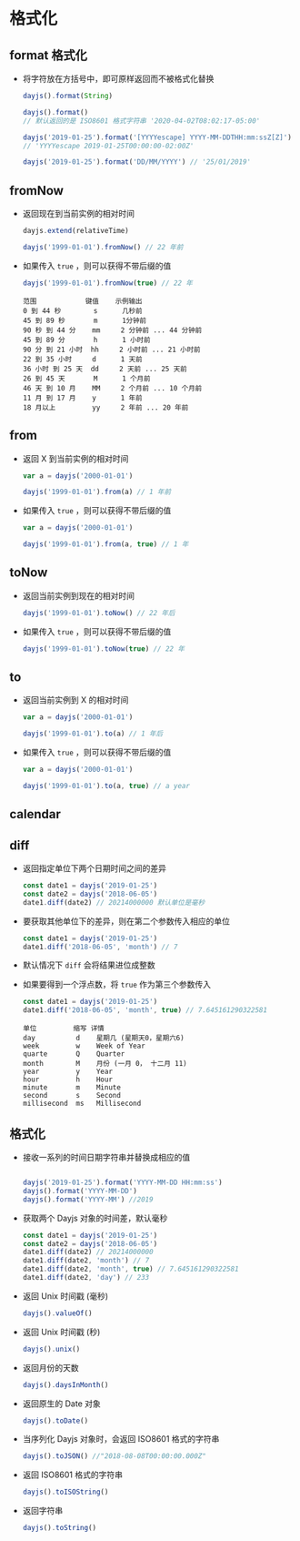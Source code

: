 # 格式化

## format 格式化

+ 将字符放在方括号中，即可原样返回而不被格式化替换

    ```js
    dayjs().format(String)
    ```

    ```js
    dayjs().format()
    // 默认返回的是 ISO8601 格式字符串 '2020-04-02T08:02:17-05:00'

    dayjs('2019-01-25').format('[YYYYescape] YYYY-MM-DDTHH:mm:ssZ[Z]')
    // 'YYYYescape 2019-01-25T00:00:00-02:00Z'

    dayjs('2019-01-25').format('DD/MM/YYYY') // '25/01/2019'
    ```

## fromNow

+ 返回现在到当前实例的相对时间

    ```js
    dayjs.extend(relativeTime)

    dayjs('1999-01-01').fromNow() // 22 年前
    ```

+ 如果传入 `true` ，则可以获得不带后缀的值

    ```js
    dayjs('1999-01-01').fromNow(true) // 22 年
    ```

  ```
  范围            键值    示例输出
  0 到 44 秒        s      几秒前
  45 到 89 秒       m      1分钟前
  90 秒 到 44 分    mm     2 分钟前 ... 44 分钟前
  45 到 89 分       h      1 小时前
  90 分 到 21 小时  hh     2 小时前 ... 21 小时前
  22 到 35 小时     d      1 天前
  36 小时 到 25 天  dd     2 天前 ... 25 天前
  26 到 45 天       M      1 个月前
  46 天 到 10 月    MM     2 个月前 ... 10 个月前
  11 月 到 17 月    y      1 年前
  18 月以上         yy     2 年前 ... 20 年前
  ```

## from

+ 返回 X 到当前实例的相对时间

    ```js
    var a = dayjs('2000-01-01')

    dayjs('1999-01-01').from(a) // 1 年前
    ```

+ 如果传入 `true` ，则可以获得不带后缀的值

    ```js
    var a = dayjs('2000-01-01')

    dayjs('1999-01-01').from(a, true) // 1 年
    ```

## toNow

+ 返回当前实例到现在的相对时间

    ```js
    dayjs('1999-01-01').toNow() // 22 年后
    ```

+ 如果传入 `true` ，则可以获得不带后缀的值

    ```js
    dayjs('1999-01-01').toNow(true) // 22 年
    ```

## to

+ 返回当前实例到 X 的相对时间

    ```js
    var a = dayjs('2000-01-01')

    dayjs('1999-01-01').to(a) // 1 年后
    ```

+ 如果传入 `true` ，则可以获得不带后缀的值

    ```js
    var a = dayjs('2000-01-01')

    dayjs('1999-01-01').to(a, true) // a year
    ```

## calendar

## diff

+ 返回指定单位下两个日期时间之间的差异

    ```js
    const date1 = dayjs('2019-01-25')
    const date2 = dayjs('2018-06-05')
    date1.diff(date2) // 20214000000 默认单位是毫秒
    ```

+ 要获取其他单位下的差异，则在第二个参数传入相应的单位

    ```js
    const date1 = dayjs('2019-01-25')
    date1.diff('2018-06-05', 'month') // 7
    ```

+ 默认情况下 `diff` 会将结果进位成整数
+ 如果要得到一个浮点数，将 `true` 作为第三个参数传入

    ```js
    const date1 = dayjs('2019-01-25')
    date1.diff('2018-06-05', 'month', true) // 7.645161290322581
    ```

  ```
  单位         缩写 详情
  day          d    星期几 (星期天0，星期六6)
  week         w    Week of Year
  quarte       Q    Quarter
  month        M    月份 (一月 0， 十二月 11)
  year         y    Year
  hour         h    Hour
  minute       m    Minute
  second       s    Second
  millisecond  ms   Millisecond
  ```

## 格式化

+ 接收一系列的时间日期字符串并替换成相应的值

    ```js

    dayjs('2019-01-25').format('YYYY-MM-DD HH:mm:ss')
    dayjs().format('YYYY-MM-DD')
    dayjs().format('YYYY-MM') //2019
    ```

+ 获取两个 Dayjs 对象的时间差，默认毫秒

    ```js
    const date1 = dayjs('2019-01-25')
    const date2 = dayjs('2018-06-05')
    date1.diff(date2) // 20214000000
    date1.diff(date2, 'month') // 7
    date1.diff(date2, 'month', true) // 7.645161290322581
    date1.diff(date2, 'day') // 233

    ```

+ 返回 Unix 时间戳 (毫秒)

    ```js
    dayjs().valueOf()
    ```

+ 返回 Unix 时间戳 (秒)

    ```js
    dayjs().unix()
    ```

+ 返回月份的天数

    ```js
    dayjs().daysInMonth()
    ```

+ 返回原生的 Date 对象

    ```js
    dayjs().toDate()
    ```

+ 当序列化 Dayjs 对象时，会返回 ISO8601 格式的字符串

    ```js
    dayjs().toJSON() //"2018-08-08T00:00:00.000Z"
    ```

+ 返回 ISO8601 格式的字符串

    ```js
    dayjs().toISOString()
    ```

+ 返回字符串

    ```js
    dayjs().toString()
    ```
